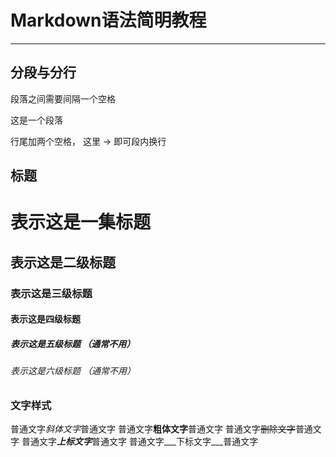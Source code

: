 # Markdown语法简明教程

----

## 分段与分行

段落之间需要间隔一个空格

这是一个段落

行尾加两个空格， 这里 ->
即可段内换行

## 标题

# 表示这是一集标题
## 表示这是二级标题
### 表示这是三级标题
#### 表示这是四级标题
##### 表示这是五级标题 （通常不用）
###### 表示这是六级标题 （通常不用）


### 文字样式

普通文字*斜体文字*普通文字
普通文字**粗体文字**普通文字
普通文字~~删除文字~~普通文字
普通文字***上标文字***普通文字
普通文字___下标文字___普通文字

